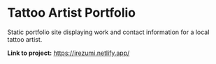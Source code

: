 # Tattoo Artist Portfolio
Static portfolio site displaying work and contact information for a local tattoo artist.

**Link to project:** https://irezumi.netlify.app/



